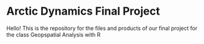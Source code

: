 # Arctic Dynamics Final Project

Hello! This is the repository for the files and products of our final project for the class Geopspatial Analysis with R
